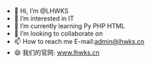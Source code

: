- 👋 Hi, I’m @LHWKS
- 👀 I’m interested in IT
- 🌱 I’m currently learning Py PHP HTML
- 💞️ I’m looking to collaborate on
- 📫 How to reach me E-mail:admin@lhwks.cn
- 😄 我们的官网: www.lhwks.cn

<!---
LHWKS/LHWKS is a ✨ special ✨ repository because its `README.md` (this file) appears on your GitHub profile.
You can click the Preview link to take a look at your changes.
--->
